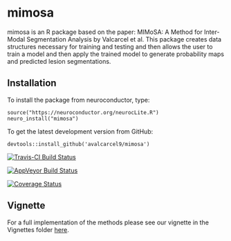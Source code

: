# mimosa

mimosa is an R package based on the paper: MIMoSA: A Method for Inter-Modal Segmentation Analysis by Valcarcel et al. This package creates data structures necessary for training and testing and then allows the user to train a model and then apply the trained model to generate probability maps and predicted lesion segmentations.

## Installation

To install the package from neuroconductor, type:
```{r, eval = FALSE}
source("https://neuroconductor.org/neurocLite.R")
neuro_install("mimosa")
```

To get the latest development version from GitHub:

```{r, eval = FALSE}
devtools::install_github('avalcarcel9/mimosa')
```


[![Travis-CI Build Status](https://travis-ci.org/avalcarcel9/mimosa.svg?branch=master)](https://travis-ci.org/avalcarcel9/mimosa)

[![AppVeyor Build Status](https://ci.appveyor.com/api/projects/status/github/avalcarcel9/mimosa?branch=master&svg=true)](https://ci.appveyor.com/project/avalcarcel9/mimosa)

[![Coverage Status](https://img.shields.io/coveralls/muschellij2/mimosa.svg)](https://coveralls.io/r/muschellij2/mimosa?branch=master)

## Vignette

For a full implementation of the methods please see our vignette in the Vignettes folder [here](https://github.com/avalcarcel9/mimosa/tree/master/vignettes).





